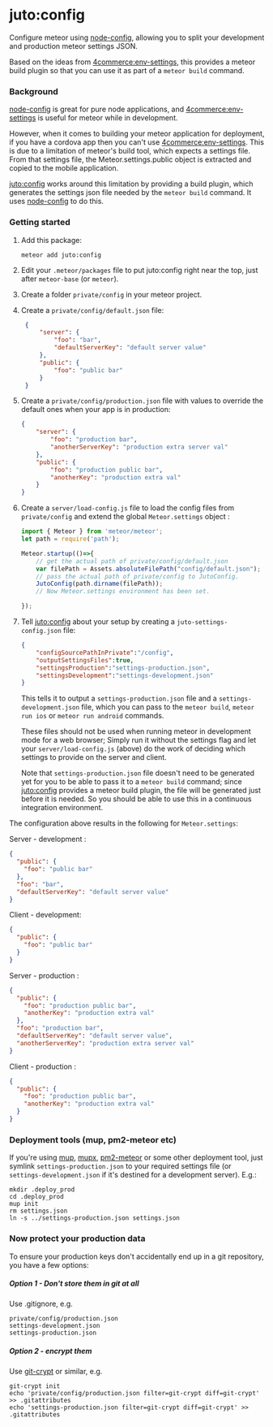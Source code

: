 juto:config
===

Configure meteor using [node-config], 
allowing you to split your development and production meteor settings JSON.

Based on the ideas from [4commerce:env-settings],
 this provides a meteor build plugin so that you can use it as part of a `meteor build` command.


[node-config]: https://www.npmjs.com/package/config
[4commerce:env-settings]: https://github.com/4commerce-technologies-AG/meteor-package-env-settings
[juto:config]: https://github.com/jutoapp/meteor-juto-config
[mup]: https://github.com/kadirahq/meteor-up
[mupx]: https://github.com/arunoda/meteor-up/tree/mupx
[pm2-meteor]: https://github.com/andruschka/pm2-meteor
[git-crypt]:https://github.com/AGWA/git-crypt

### Background

[node-config] is great for pure node applications, and [4commerce:env-settings] is useful
 for meteor while in development.
   
However, when it comes to building your meteor application for deployment, if you have a cordova app 
then you can't use [4commerce:env-settings]. This is due to a limitation of meteor's build tool, 
which expects a settings file. From that settings file, the Meteor.settings.public object is extracted
and copied to the mobile application.

[juto:config] works around this limitation by providing a build plugin, which generates the settings 
json file needed by the ```meteor build``` command. It uses [node-config] to do this.

### Getting started

1. Add this package:
    ```
    meteor add juto:config
    ```
2. Edit your ```.meteor/packages``` file to put juto:config right near the top, just after 
```meteor-base``` (or ```meteor```).
3. Create a folder ```private/config``` in your meteor project.
4. Create a ```private/config/default.json``` file:
   ```json
    {
        "server": {
            "foo": "bar",
            "defaultServerKey": "default server value"
        },
        "public": {
            "foo": "public bar"
        }
    }
    ```

5. Create a ```private/config/production.json``` file with values to override the default ones 
when your app is in production:
    ```json
    {
        "server": {
            "foo": "production bar",
            "anotherServerKey": "production extra server val"
        },
        "public": {
            "foo": "production public bar",
            "anotherKey": "production extra val"
        }
    }
    ```

6. Create a ```server/load-config.js``` file to load the config files from 
```private/config``` and extend the global ```Meteor.settings``` object :

    ```js
    import { Meteor } from 'meteor/meteor';
    let path = require('path');
    
    Meteor.startup(()=>{
        // get the actual path of private/config/default.json
        var filePath = Assets.absoluteFilePath("config/default.json");
        // pass the actual path of private/config to JutoConfig.
        JutoConfig(path.dirname(filePath));
        // Now Meteor.settings environment has been set.
    
    });
    
    ```
    
7. Tell [juto:config] about your setup by creating a ```juto-settings-config.json``` file:

    ```json
    {
        "configSourcePathInPrivate":"/config",
        "outputSettingsFiles":true,
        "settingsProduction":"settings-production.json",
        "settingsDevelopment":"settings-development.json"
    }
    ```
    
    This tells it to output a ```settings-production.json``` file and a 
    ```settings-development.json``` file,
    which you can pass to the ```meteor build```, ```meteor run ios``` or ```meteor run android``` commands.
    
    These files should not be used when running meteor in development mode 
    for a web browser; Simply run it without the settings flag and let your 
     ```server/load-config.js``` (above) do the work of deciding which settings 
     to provide on the server and client.
     
    Note that ```settings-production.json``` file doesn't need to be 
    generated yet for you to be able to pass it to a ```meteor build```
    command; since [juto:config] provides a meteor build plugin, the 
     file will be generated just before it is needed. So you should be
     able to use this in a continuous integration environment.
     
     
The configuration above results in the following for ```Meteor.settings```:

Server - development :
```json
{
  "public": {
    "foo": "public bar"
  },
  "foo": "bar",
  "defaultServerKey": "default server value"
}
```

Client - development: 

```json
{
  "public": {
    "foo": "public bar"
  }
}
```

Server - production :

```json
{
  "public": {
    "foo": "production public bar",
    "anotherKey": "production extra val"
  },
  "foo": "production bar",
  "defaultServerKey": "default server value",
  "anotherServerKey": "production extra server val"
}

```

Client - production :

```json
{
  "public": {
    "foo": "production public bar",
    "anotherKey": "production extra val"
  }
}

```
     
### Deployment tools (mup, pm2-meteor etc)
    
If you're using [mup], [mupx], [pm2-meteor] or some other deployment tool,
 just symlink ```settings-production.json``` to your required settings file 
 (or ```settings-development.json``` if it's destined for a development server). E.g.:
 
```
mkdir .deploy_prod
cd .deploy_prod
mup init
rm settings.json
ln -s ../settings-production.json settings.json

```

### Now protect your production data

To ensure your production keys don't accidentally end up in a 
git repository, you have a few options:
 
##### Option 1 - Don't store them in git at all

Use .gitignore, e.g.

```
private/config/production.json
settings-development.json
settings-production.json
```

##### Option 2 - encrypt them

Use [git-crypt] or similar, e.g.

```
git-crypt init
echo 'private/config/production.json filter=git-crypt diff=git-crypt' >> .gitattributes 
echo 'settings-production.json filter=git-crypt diff=git-crypt' >> .gitattributes 
```


